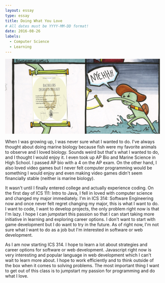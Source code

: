 ```yaml
---
layout: essay
type: essay
title: Doing What You Love
# All dates must be YYYY-MM-DD format!
date: 2016-08-26
labels:
  - Computer Science
  - Learning
---
```


<img class="ui image" src="/images/biology.png">

When I was growing up, I was never sure what I wanted to do. I've always thought about doing marine biology because fish were my favorite animals to observe and I loved biology. Sounds weird but that's what I wanted to do, and I thought I would enjoy it. I even took up AP Bio and Marine Science in High School. I passed AP bio with a 4 on the AP exam. On the other hand, I also loved video games but I never felt computer programming would be something I would enjoy and even making video games didn't seem financially stable (neither is marine biology).

It wasn't until I finally entered college and actually experience coding. On the first day of ICS 111: Intro to Java, I fell in loved with computer science and changed my major immediately. I'm in ICS 314: Software Engineering now and once never felt regret changing my major, this is what I want to do. I want to code, I want to develop projects, the only problem right now is that I'm lazy. I hope I can jumpstart this passion so that I can start taking more initiative in learning and exploring career options. I don't want to start with game development but I do want to try in the future. As of right now, I'm not sure what I want to do as a job but I'm interested in software or web development.

As I am now starting ICS 314. I hope to learn a lot about strategies and career options for software or web development. Javascript right now is very interesting and popular language in web development which I can't wait to learn more about. I hope to work efficiently and to think outside of the box when it comes to solving problems. The most important thing I want to get out of this class is to jumpstart my passion for programming and do what I love.
